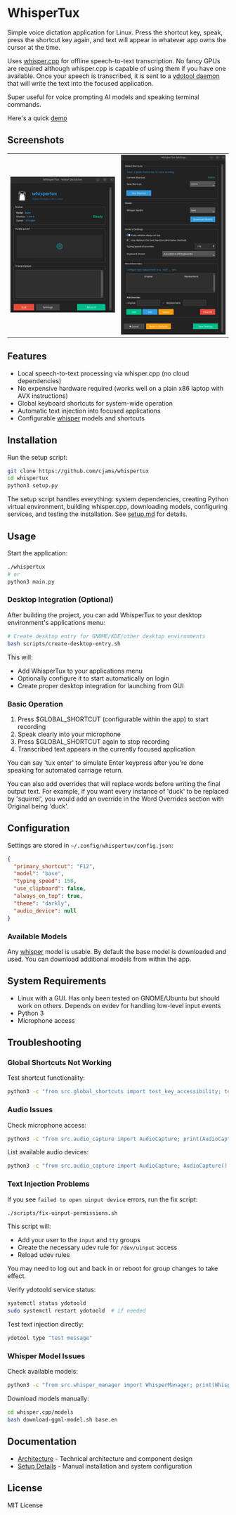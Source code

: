 # WhisperTux

Simple voice dictation application for Linux. Press the shortcut key, speak, press the shortcut key again, and text will appear in whatever app owns the cursor at the time.

Uses [whisper.cpp](https://github.com/ggml-org/whisper.cpp) for offline speech-to-text transcription.
No fancy GPUs are required although whisper.cpp is capable of using them if you have one available. Once your speech is transcribed, it is sent to a
[ydotool daemon](https://github.com/ReimuNotMoe/ydotool) that will write the text into the focused application.

Super useful for voice prompting AI models and speaking terminal commands.

Here's a quick [demo](https://www.youtube.com/watch?v=6uY2WySVNQE)

## Screenshots
<table align="center">
<tr>
<td><img src="https://raw.githubusercontent.com/cjams/whispertux/main/assets/whispertux-main.png" alt="whispertux-main" width="400"></td>
<td><img src="https://raw.githubusercontent.com/cjams/whispertux/main/assets/whispertux-settings.png" alt="whispertux-settings" width="400"></td>
</tr>
</table>

## Features

- Local speech-to-text processing via whisper.cpp (no cloud dependencies)
- No expensive hardware required (works well on a plain x86 laptop with AVX instructions)
- Global keyboard shortcuts for system-wide operation
- Automatic text injection into focused applications
- Configurable [whisper](https://github.com/openai/whisper) models and shortcuts

## Installation

Run the setup script:

```bash
git clone https://github.com/cjams/whispertux
cd whispertux
python3 setup.py
```

The setup script handles everything: system dependencies, creating Python virtual environment, building whisper.cpp, downloading models, configuring services, and testing the installation. See [setup.md](docs/setup.md) for details.

## Usage

Start the application:

```bash
./whispertux
# or
python3 main.py
```

### Desktop Integration (Optional)

After building the project, you can add WhisperTux to your desktop environment's applications menu:

```bash
# Create desktop entry for GNOME/KDE/other desktop environments
bash scripts/create-desktop-entry.sh
```

This will:

- Add WhisperTux to your applications menu
- Optionally configure it to start automatically on login
- Create proper desktop integration for launching from GUI

### Basic Operation

1. Press $GLOBAL_SHORTCUT (configurable within the app) to start recording
2. Speak clearly into your microphone
3. Press $GLOBAL_SHORTCUT again to stop recording
4. Transcribed text appears in the currently focused application

You can say 'tux enter' to simulate Enter keypress after you're done speaking for
automated carriage return.

You can also add overrides that will replace words before writing the
final output text. For example, if you want every instance of 'duck' to
be replaced by 'squirrel', you would add an override in the Word Overrides
section with Original being 'duck'.

## Configuration

Settings are stored in `~/.config/whispertux/config.json`:

```json
{
  "primary_shortcut": "F12",
  "model": "base",
  "typing_speed": 150,
  "use_clipboard": false,
  "always_on_top": true,
  "theme": "darkly",
  "audio_device": null
}
```

### Available Models

Any [whisper](https://github.com/openai/whisper) model is usable. By default the
base model is downloaded and used. You can download additional models from within the app.

## System Requirements

- Linux with a GUI. Has only been tested on GNOME/Ubuntu but should work on others. Depends on evdev for handling low-level input events
- Python 3
- Microphone access

## Troubleshooting

### Global Shortcuts Not Working

Test shortcut functionality:

```bash
python3 -c "from src.global_shortcuts import test_key_accessibility; test_key_accessibility()"
```

### Audio Issues

Check microphone access:

```bash
python3 -c "from src.audio_capture import AudioCapture; print(AudioCapture().is_available())"
```

List available audio devices:

```bash
python3 -c "from src.audio_capture import AudioCapture; AudioCapture().list_devices()"
```

### Text Injection Problems

If you see `failed to open uinput device` errors, run the fix script:

```bash
./scripts/fix-uinput-permissions.sh
```

This script will:

- Add your user to the `input` and `tty` groups
- Create the necessary udev rule for `/dev/uinput` access
- Reload udev rules

You may need to log out and back in or reboot for group changes to take effect.

Verify ydotoold service status:

```bash
systemctl status ydotoold
sudo systemctl restart ydotoold  # if needed
```

Test text injection directly:

```bash
ydotool type "test message"
```

### Whisper Model Issues

Check available models:

```bash
python3 -c "from src.whisper_manager import WhisperManager; print(WhisperManager().get_available_models())"
```

Download models manually:

```bash
cd whisper.cpp/models
bash download-ggml-model.sh base.en
```

## Documentation

- [Architecture](docs/architecture.md) - Technical architecture and component design
- [Setup Details](docs/setup.md) - Manual installation and system configuration

## License

MIT License
